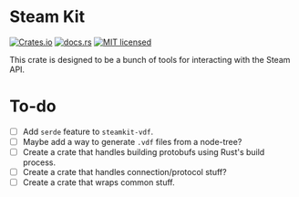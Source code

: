 # Steam Kit

[![Crates.io][crates-badge]][crates-url]
[![docs.rs][docs.rs-badge]][docs.rs-url]
[![MIT licensed][mit-badge]][mit-url]

[crates-badge]: https://img.shields.io/crates/v/steamkit.svg
[crates-url]: https://crates.io/crates/steamkit
[docs.rs-badge]: https://img.shields.io/docsrs/steamkit.svg
[docs.rs-url]: https://docs.rs/steamkit
[mit-badge]: https://img.shields.io/badge/license-MIT-blue.svg
[mit-url]: LICENSE.md

This crate is designed to be a bunch of tools for interacting with the Steam API.

# To-do

- [ ] Add `serde` feature to `steamkit-vdf`.
- [ ] Maybe add a way to generate `.vdf` files from a node-tree?
- [ ] Create a crate that handles building protobufs using Rust's build process.
- [ ] Create a crate that handles connection/protocol stuff?
- [ ] Create a crate that wraps common stuff.
